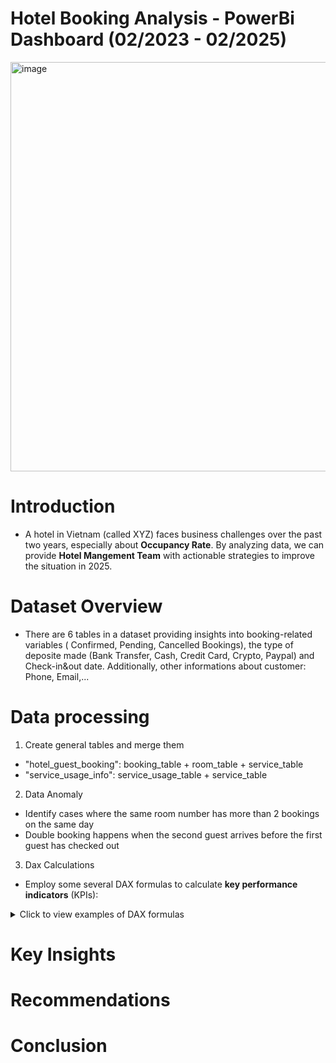 # Hotel Booking Analysis - PowerBi Dashboard (02/2023 - 02/2025)
<img width="1166" height="655" alt="image" src="https://github.com/user-attachments/assets/47fba6fb-ab9b-485e-bb49-51eb1141eda2" />

# Introduction
- A hotel in Vietnam (called XYZ) faces business challenges over the past two years, especially about **Occupancy Rate**. By analyzing data, we can provide  **Hotel Mangement Team** with actionable strategies to improve the situation in 2025.
# Dataset Overview
- There are 6 tables in a dataset providing insights into booking-related variables ( Confirmed, Pending, Cancelled Bookings), the type of deposite made (Bank Transfer, Cash, Credit Card, Crypto, Paypal) and  Check-in&out date. Additionally, other informations about customer: Phone, Email,...
# Data processing
1. Create general tables and merge them
  - "hotel_guest_booking": booking_table + room_table + service_table
  - "service_usage_info": service_usage_table + service_table
2. Data Anomaly
  - Identify cases where the same room number has more than 2 bookings on the same day
  - Double booking happens when the second guest arrives before the first guest has checked out
3. Dax Calculations
  - Employ some several DAX formulas to calculate **key performance indicators** (KPIs):
<details>
  <summary>Click to view examples of DAX formulas</summary>

  <br>

- **Gross Revenue**: The total revenue of room and service

```dax
Gross Revenue = 
VAR booking_revenue = 
CALCULATE(
    SUMX(booking_table,
    booking_table[price_per_night] * booking_table[stay_duration]))
VAR ancillary_revenue = 
CALCULATE(
    SUMX(detailed_service_usage_table,
    detailed_service_usage_table[price] * detailed_service_usage_table[quantity]))
RETURN 
booking_revenue + ancillary_revenue
```

- **Cancelled Booking**: The number of cancelled bookings.

```dax
Cancelled Bookings = 
VAR cancellation = 
CALCULATE(
    COUNTROWS(booking_table),
    FILTER(booking_table,
    booking_table[booking_status] = "Cancelled" &&
    (booking_table[booking_flag] <> "Double Booking" || ISBLANK(booking_table[booking_flag]))))
RETURN
- cancellation
```

- **Revenue Loss**: The loss of potential booking revenue from customer cancellations

```dax
Revenue Loss = 
VAR revenue_loss = 
CALCULATE(
    SUMX(booking_table,
    booking_table[price_per_night] * booking_table[stay_duration]),
    FILTER(booking_table, 
    booking_table[booking_status] = "Cancelled" &&
    (booking_table[booking_flag] <> "Double Booking" ||ISBLANK(booking_table[booking_flag]))
    ))
RETURN
- revenue_loss
```
- **Avg. Length of Stay**: The average stay duration of customers

```dax
Averge Length of Stay = 
DIVIDE(
    CALCULATE(SUM(booking_table[stay_duration]),
    FILTER(booking_table,
    (ISBLANK(booking_table[booking_flag]) || booking_table[booking_flag] <> "Double Booking") &&
    booking_table[booking_status] = "Confirmed")),
    CALCULATE(COUNTROWS(booking_table),
    FILTER(booking_table,
    booking_table[booking_status] = "Confirmed" &&
    (ISBLANK(booking_table[booking_flag]) || booking_table[booking_flag] <> "Double Booking"))))
```
- **Avg. Daily Rate**: Average revenue earned for an occupied room on a given day

```dax
Avg Daily Rate (ADR) = DIVIDE(
    CALCULATE(
        SUMX(booking_table,
        booking_table[price_per_night] * booking_table[stay_duration]),
        FILTER(booking_table,
        booking_table[booking_status] = "Confirmed" &&
        (ISBLANK(booking_table[booking_flag]) || booking_table[booking_flag] <> "Double Booking"))),
    CALCULATE(
        SUMX(booking_table,
        booking_table[stay_duration]),
        FILTER(booking_table,
        booking_table[booking_status] = "Confirmed" &&
        (ISBLANK(booking_table[booking_flag]) ||booking_table[booking_flag] <> "Double Booking"))))
```

- **Occupancy Rate**: The ratio of rented or used space to the total amount of available space

```dax
% Occupancy Rate by date = 
VAR total_occupied_rooms = sum('OR_room_type'[occupied_rooms])
VAR total_available_rooms = 200
VAR operation_days = total_available_rooms * DISTINCTCOUNT(OR_room_type[curr_check_in])
RETURN
DIVIDE(total_occupied_rooms,operation_days)

% Occupancy Rate by Room Type = 
VAR total_occupied_rooms = sum('OR_room_type'[occupied_rooms])
VAR total_available_rooms = sum('OR_room_type'[available_rooms])
RETURN
DIVIDE(total_occupied_rooms,total_available_rooms)
```

</details>

# Key Insights

# Recommendations

# Conclusion
